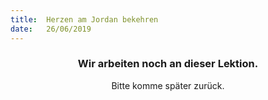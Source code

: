 ```yaml
---
title:  Herzen am Jordan bekehren
date:   26/06/2019
---
```


### <center>Wir arbeiten noch an dieser Lektion.</center>
<center>Bitte komme später zurück.</center>
